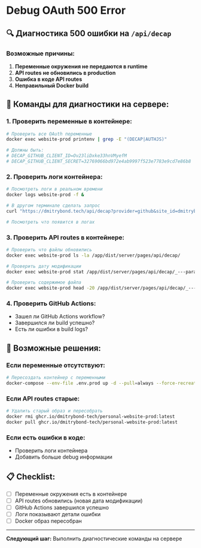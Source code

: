 # Debug OAuth 500 Error

## 🔍 Диагностика 500 ошибки на `/api/decap`

### Возможные причины:

1. **Переменные окружения не передаются в runtime**
2. **API routes не обновились в production**  
3. **Ошибка в коде API routes**
4. **Неправильный Docker build**

## 🧪 Команды для диагностики на сервере:

### 1. **Проверить переменные в контейнере:**
```bash
# Проверить все OAuth переменные
docker exec website-prod printenv | grep -E "(DECAP|AUTHJS)"

# Должны быть:
# DECAP_GITHUB_CLIENT_ID=Ov23liDxke33hnVMyefM
# DECAP_GITHUB_CLIENT_SECRET=32769066bd972e4ab9997f523e7783e9cd7e86b8
```

### 2. **Проверить логи контейнера:**
```bash
# Посмотреть логи в реальном времени
docker logs website-prod -f &

# В другом терминале сделать запрос
curl "https://dmitrybond.tech/api/decap?provider=github&site_id=dmitrybond.tech&scope=repo"

# Посмотреть что появится в логах
```

### 3. **Проверить API routes в контейнере:**
```bash
# Проверить что файлы обновились
docker exec website-prod ls -la /app/dist/server/pages/api/decap/

# Проверить дату модификации
docker exec website-prod stat /app/dist/server/pages/api/decap/_---params_.mjs

# Проверить содержимое файла
docker exec website-prod head -20 /app/dist/server/pages/api/decap/_---params_.mjs
```

### 4. **Проверить GitHub Actions:**
- Зашел ли GitHub Actions workflow?
- Завершился ли build успешно?
- Есть ли ошибки в build logs?

## 🔧 Возможные решения:

### **Если переменные отсутствуют:**
```bash
# Пересоздать контейнер с переменными
docker-compose --env-file .env.prod up -d --pull=always --force-recreate
```

### **Если API routes старые:**
```bash
# Удалить старый образ и пересобрать
docker rmi ghcr.io/dmitrybond-tech/personal-website-prod:latest
docker pull ghcr.io/dmitrybond-tech/personal-website-prod:latest
```

### **Если есть ошибки в коде:**
- Проверить логи контейнера
- Добавить больше debug информации

## 📋 Checklist:

- [ ] Переменные окружения есть в контейнере
- [ ] API routes обновились (новая дата модификации)
- [ ] GitHub Actions завершился успешно
- [ ] Логи показывают детали ошибки
- [ ] Docker образ пересобран

---

**Следующий шаг:** Выполнить диагностические команды на сервере
